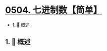 # [0504. 七进制数【简单】](https://github.com/tnotesjs/TNotes.leetcode/tree/main/notes/0504.%20%E4%B8%83%E8%BF%9B%E5%88%B6%E6%95%B0%E3%80%90%E7%AE%80%E5%8D%95%E3%80%91)

<!-- region:toc -->

- [1. 📝 概述](#1--概述)

<!-- endregion:toc -->

## 1. 📝 概述
